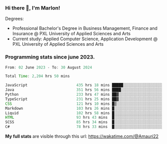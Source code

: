 
### Hi there 👋, I'm Marlon!

Degrees: 
- Professional Bachelor's Degree in Business Management, Finance and Insurance @ PXL University of Applied Sciences and Arts
- Current study: Applied Computer Science, Application Development @ PXL University of Applied Sciences and Arts

### Programming stats since june 2023.
<!--START_SECTION:waka-->

```java
From: 02 June 2023 - To: 30 August 2024

Total Time: 2,204 hrs 50 mins

JavaScript                      435 hrs 18 mins █████░░░░░░░░░░░░░░░░░░░░   19.49 %
Java                            351 hrs 56 mins ████░░░░░░░░░░░░░░░░░░░░░   15.76 %
Python                          233 hrs 47 mins ██▓░░░░░░░░░░░░░░░░░░░░░░   10.47 %
TypeScript                      231 hrs 25 mins ██▓░░░░░░░░░░░░░░░░░░░░░░   10.36 %
CSS                             121 hrs 10 mins █▒░░░░░░░░░░░░░░░░░░░░░░░   05.43 %
Markdown                        103 hrs 26 mins █░░░░░░░░░░░░░░░░░░░░░░░░   04.63 %
Liquid                          102 hrs 58 mins █░░░░░░░░░░░░░░░░░░░░░░░░   04.61 %
HTML                            93 hrs 43 mins  █░░░░░░░░░░░░░░░░░░░░░░░░   04.20 %
SCSS                            85 hrs 34 mins  █░░░░░░░░░░░░░░░░░░░░░░░░   03.83 %
C#                              78 hrs 33 mins  █░░░░░░░░░░░░░░░░░░░░░░░░   03.52 %
```

<!--END_SECTION:waka-->
**My full stats** are visible through this url: https://wakatime.com/@Amauri22
